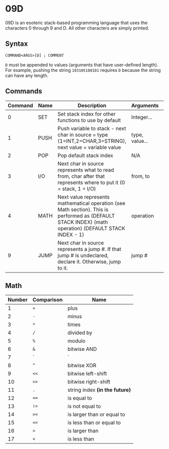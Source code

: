 # 09D
09D is an esoteric stack-based programming language that uses the characters 0 through 9 and D. All other characters are simply printed.

## Syntax

    COMMAND<ARGS>[D] ; COMMENT

`D` must be appended to values (arguments that have user-defined length). For example, pushing the string `103105108101` requires `D` because the string can have any length.

## Commands

|Command|Name|Description|Arguments|D?|
|-|-|-|-|-|
|0|SET|Set stack index for other functions to use by default|Integer...|Yes|
|1|PUSH|Push variable to stack - next char in source = type (1=INT,2=CHAR,3=STRING), next value = variable value|type, value...|Yes|
|2|POP|Pop default stack index|N/A|No|
|3|I/O|Next char in source represents what to read from, char after that represents where to put it (0 = stack, 1 = I/O)|from, to|No|
|4|MATH|Next value represents mathematical operation (see Math section). This is performed as (DEFAULT STACK INDEX) (math operation) (DEFAULT STACK INDEX - 1)|operation|Yes|
|9|JUMP|Next char in source represents a jump #. If that jump # is undeclared, declare it. Otherwise, jump to it.|jump #|Yes|

## Math

|Number|Comparison|Name|
|-|-|-|
|1|`+`|plus|
|2|`-`|minus|
|3|`*`|times|
|4|`/`|divided by|
|5|`%`|modulo|
|6|`&`|bitwise AND|
|7|`|`|bitwise OR|
|8|`^`|bitwise XOR|
|9|`<<`|bitwise left-shift|
|10|`>>`|bitwise right-shift|
|11|`.`|string index **(in the future)**|
|12|`==`|is equal to|
|13|`!=`|is not equal to|
|14|`>=`|is larger than or equal to|
|15|`<=`|is less than or equal to|
|16|`>`|is larger than|
|17|`<`|is less than|
